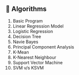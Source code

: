 ## 🤖 Algorithms
1. Basic Program
2. Linear Regression Model
3. Logistic Regression
4. Decision Tree
5. Navie Bayes
6. Principal Component Analysis
7. K-Mean
8. K-Nearest Neighbour
9. Support Vector Machine
10. SVM v/s KSVM

## 
